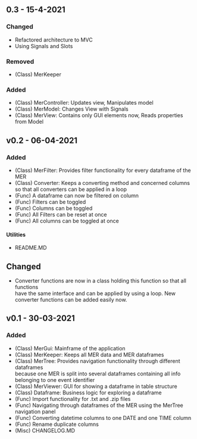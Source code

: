 ## 0.3 - 15-4-2021
### Changed
- Refactored architecture to MVC
- Using Signals and Slots

### Removed
- (Class) MerKeeper

### Added
- (Class) MerController: Updates view, Manipulates model
- (Class) MerModel: Changes View with Signals
- (Class) MerView: Contains only GUI elements now, Reads properties from Model

## v0.2 - 06-04-2021
### Added
- (Class) MerFilter: Provides filter functionality for every dataframe of the MER
- (Class) Converter: Keeps a converting method and concerned columns so that all 
  converters can be applied in a loop
- (Func) A dataframe can now be filtered on column
- (Func) Filters can be toggled
- (Func) Columns can be toggled
- (Func) All Filters can be reset at once
- (Func) All columns can be toggled at once

#### Utilities
- README.MD

## Changed
- Converter functions are now in a class holding this function so that all functions  
have the same interface and can be applied by using a loop. New converter functions can be added easily now.

## v0.1 - 30-03-2021
### Added
- (Class) MerGui: Mainframe of the application
- (Class) MerKeeper: Keeps all MER data and MER dataframes
- (Class) MerTree: Provides navigation functionality through different dataframes  
  because one MER is split into several dataframes containing all info belonging to one event identifier  
- (Class) MerViewer: GUI for showing a dataframe in table structure
- (Class) Dataframe: Business logic for exploring a dataframe
- (Func) Import functionality for .txt and .zip files
- (Func) Navigating through dataframes of the MER using the MerTree navigation panel
- (Func) Converting datetime columns to one DATE and one TIME column
- (Func) Rename duplicate columns
- (Misc) CHANGELOG.MD


